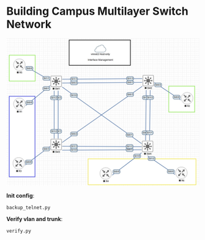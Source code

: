 # Building Campus Multilayer Switch Network

![Topology](/BCMSN/DBM_Inc_Campus_Diagram_lab.JPG)

**Init config**:
```
backup_telnet.py
```

**Verify vlan and trunk**:
```
verify.py
```